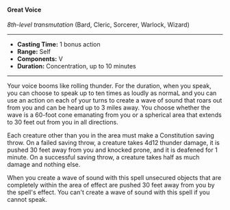 #### Great Voice
*8th-level transmutation* (Bard, Cleric, Sorcerer, Warlock, Wizard)
___
- **Casting Time:** 1 bonus action 
- **Range:** Self 
- **Components:** V 
- **Duration:** Concentration, up to 10 minutes 
---
Your voice booms like rolling thunder. For the duration, when you speak, you can choose to speak up to ten times as loudly as normaL and you can use an action on each of your turns to create a wave of sound that roars out from you and can be heard up to 3 miles away. You choose whether the wave is a 60-foot cone emanating from you or a spherical area that extends to 30 feet out from you in all directions.

Each creature other than you in the area must make a Constitution saving throw. On a failed saving throw, a creature takes 4d12 thunder damage, it is pushed 30 feet away from you and knocked prone, and it is deafened for 1 minute. On a successful saving throw, a creature takes half as much damage and nothing else.

When you create a wave of sound with this spell unsecured objects that are completely within the area of effect are pushed 30 feet away from you by the spell's effect. You can't create a wave of sound with this spell if you cannot speak. 
